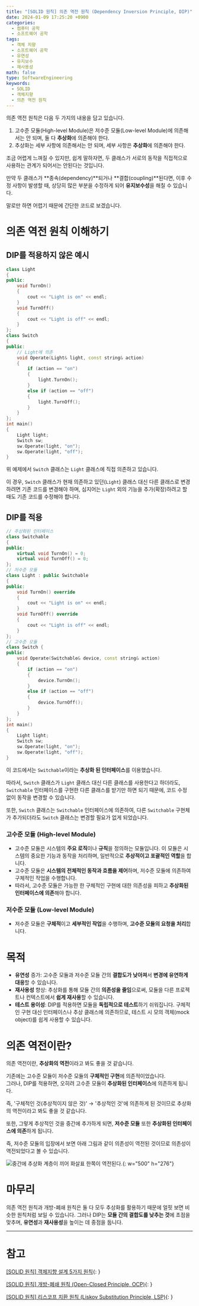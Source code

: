 ```yaml
---
title: "[SOLID 원칙] 의존 역전 원칙 (Dependency Inversion Principle, DIP)"
date: 2024-01-09 17:25:20 +0900
categories:
  - 컴퓨터 공학
  - 소프트웨어 공학
tags:
  - 객체 지향
  - 소프트웨어 공학
  - 유연성
  - 유지보수
  - 재사용성
math: false
type: SoftwareEngineering
keywords:
  - SOLID
  - 객체지향
  - 의존 역전 원칙
---
```


의존 역전 원칙은 다음 두 가지의 내용을 담고 있습니다.

1. 고수준 모듈(High-level Module)은 저수준 모듈(Low-level Module)에 의존해서는 안 되며, <span class="font_highlight">둘 다 **추상화**에 의존</span>해야 한다.
2. 추상화는 세부 사항에 의존해서는 안 되며, <span class="font_highlight">세부 사항은 **추상화**에 의존</span>해야 한다.

조금 어렵게 느껴질 수 있지만, 쉽게 말하자면, 두 클래스가 서로의 동작을 직접적으로 사용하는 관계가 되어서는 안된다는 것입니다.

만약 두 클래스가 **종속(dependency)**되거나 **결합(coupling)**된다면, 이후 수정 사항이 발생할 때, 상당히 많은 부분을 수정하게 되어 **유지보수성**을 해칠 수 있습니다.

말로만 하면 어렵기 때문에 간단한 코드로 보겠습니다.

# 의존 역전 원칙 이해하기

## DIP를 적용하지 않은 예시

```cpp
class Light
{
public:
    void TurnOn()
    {
        cout << "Light is on" << endl;
    }
    void TurnOff()
    {
        cout << "Light is off" << endl;
    }
};
class Switch
{
public:
	// Light에 의존
    void Operate(Light& light, const string& action)
    {
        if (action == "on")
        {
            light.TurnOn();
        }
        else if (action == "off")
        {
            light.TurnOff();
        }
    }
};
int main()
{
    Light light;
    Switch sw;
    sw.Operate(light, "on");
    sw.Operate(light, "off");
}
```

위 예제에서 `Switch` 클래스는 `Light` 클래스에 직접 의존하고 있습니다.

이 경우, `Switch` 클래스가 현재 의존하고 있던(`Light`) 클래스 대신 다른 클래스로 변경하려면 기존 코드를 변경해야 하며, 심지어는 `Light` 외의 기능을 추가(확장)하려고 할 때도 기존 코드를 수정해야 합니다.

## DIP를 적용

```cpp
// 추상화된 인터페이스
class Switchable
{
public:
    virtual void TurnOn() = 0;
    virtual void TurnOff() = 0;
};
// 저수준 모듈
class Light : public Switchable
{
public:
    void TurnOn() override
    {
        cout << "Light is on" << endl;
    }
    void TurnOff() override
    {
        cout << "Light is off" << endl;
    }
};
// 고수준 모듈
class Switch {
public:
    void Operate(Switchable& device, const string& action)
    {
        if (action == "on")
        {
            device.TurnOn();
        }
        else if (action == "off")
        {
            device.TurnOff();
        }
    }
};
int main()
{
    Light light;
    Switch sw;
    sw.Operate(light, "on");
    sw.Operate(light, "off");
}
```

이 코드에서는 `Switchable`이라는 <span class="font_highlight">**추상화 된 인터페이스**를 이용</span>했습니다.

따라서, `Switch` 클래스가 `Light` 클래스 대신 다른 클래스를 사용한다고 하더라도, `Switchable` 인터페이스를 구현한 다른 클래스를 받기만 하면 되기 때문에, 코드 수정 없이 동작을 변경할 수 있습니다.

또한, `Switch` 클래스는 `Switchable` 인터페이스에 의존하여, 다른 `Switchable` 구현체가 추가되더라도 `Switch` 클래스는 변경할 필요가 없게 되었습니다.

### 고수준 모듈 (High-level Module)

- 고수준 모듈은 시스템의 **주요 로직**이나 **규칙**을 정의하는 모듈입니다. 이 모듈은 시스템의 중요한 기능과 동작을 처리하며, 일반적으로 **추상적이고 포괄적인 역할**을 합니다.
- 고수준 모듈은 **시스템의 전체적인 동작과 흐름을 제어**하며, 저수준 모듈에 의존하여 구체적인 작업을 수행합니다.
- 따라서, 고수준 모듈은 가능한 한 구체적인 구현에 대한 의존성을 피하고 **추상화된 인터페이스에 의존**해야 합니다.

### 저수준 모듈 (Low-level Module)

- 저수준 모듈은 **구체적**이고 **세부적인 작업**을 수행하며, **고수준 모듈의 요청을 처리**합니다.

# 목적

- <span class="important">**유연성**</span> 증가: 고수준 모듈과 저수준 모듈 간의 **결합도가 낮아져**서 **변경에 유연하게 대응**할 수 있습니다.
- <span class="important">**재사용성**</span> 향상: 추상화를 통해 모듈 간의 **의존성을 줄임**으로써, 모듈을 다른 프로젝트나 컨텍스트에서 **쉽게 재사용**할 수 있습니다.
- <span class="important">**테스트 용이성**</span>: DIP를 적용하면 모듈을 **독립적으로 테스트**하기 쉬워집니다. 구체적인 구현 대신 인터페이스나 추상 클래스에 의존하므로, 테스트 시 모의 객체(mock object)를 쉽게 사용할 수 있습니다.

# 의존 역전이란?

의존 역전이란, <span class="important">**추상화의 역전**</span>이라고 봐도 좋을 것 같습니다.

기존에는 고수준 모듈이 저수준 모듈의 **구체적인 구현**에 의존적이었습니다.
<br>
그러나, DIP를 적용하면, 오히려 고수준 모듈이 **추상화된 인터페이스**에 의존하게 됩니다.

즉, '구체적인 것(추상적이지 않은 것)' → '추상적인 것'에 의존하게 된 것이므로 추상화의 역전이라고 봐도 좋을 것 같습니다.

또한, 그렇게 추상적인 것을 중간에 추가하게 되면, **저수준 모듈** 또한 **추상화된 인터페이스에 의존**하게 됩니다.

즉, 저수준 모듈의 입장에서 보면 아래 그림과 같이 의존성이 역전된 것이므로 의존성이 역전되었다고 볼 수 있습니다.

![중간에 추상화 계층이 끼어 화살표 한쪽이 역전된다.](https://i.postimg.cc/DZsr9f2c/SOLID.webp){: w="500" h="276"}

# 마무리

의존 역전 원칙과 개방-폐쇄 원칙은 둘 다 모두 추상화를 활용하기 때문에 얼핏 보면 비슷한 원칙처럼 보일 수 있습니다.
그러나 DIP는 **모듈 간의 <span class="keyword">결합도</span>를 낮추는 것**에 초점을 맞추며, <span class="keyword">**유연성**</span>과 <span class="keyword">**재사용성**</span>을 높이는 데 중점을 둡니다.

---
# 참고

[[SOLID 원칙] 객체지향 설계 5가지 원칙](/posts/solid-%EC%9B%90%EC%B9%99-%EA%B0%9D%EC%B2%B4%EC%A7%80%ED%96%A5-%EC%84%A4%EA%B3%84-5%EA%B0%80%EC%A7%80-%EC%9B%90%EC%B9%99/){: }

[[SOLID 원칙] 개방-폐쇄 원칙 (Open-Closed Principle, OCP)](/posts/solid-%EC%9B%90%EC%B9%99-%EA%B0%9C%EB%B0%A9-%ED%8F%90%EC%87%84-%EC%9B%90%EC%B9%99-(open-closed-principle%2C-ocp)/){: }

[[SOLID 원칙] 리스코프 치환 원칙 (Liskov Substitution Principle, LSP)](/posts/solid-%EC%9B%90%EC%B9%99-%EB%A6%AC%EC%8A%A4%EC%BD%94%ED%94%84-%EC%B9%98%ED%99%98-%EC%9B%90%EC%B9%99-(liskov-substitution-principle%2C-lsp)/){: }
